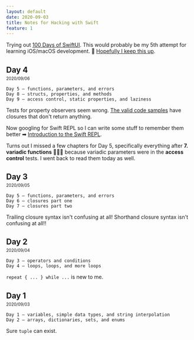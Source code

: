 ```yaml
---
layout: default
date: 2020-09-03
title: Notes for Hacking with Swift
feature: 1
---
```


Trying out [100 Days of SwiftUI](https://www.hackingwithswift.com/100/swiftui). This would probably be my 5th attempt for learning iOS/macOS development. 🤞 [Hopefully I keep this up](https://mobile.twitter.com/muanchiou/status/1302195083333206017).

## Day 4
2020/09/06

```
Day 5 – functions, parameters, and errors
Day 8 – structs, properties, and methods
Day 9 – access control, static properties, and laziness
```

Tests for property observers seem wrong. [The valid code samples](https://www.hackingwithswift.com/review/property-observers) have closures that don't return anything.

Now googling for Swift REPL so I can write some stuff to remember them better ➡ [Introduction to the Swift REPL](https://developer.apple.com/swift/blog/?id=18).

Turns out I missed a few chapters for Day 5, specifically everything after **7. variadic functions** 🤦🏻‍♀️ because variadic parameters were in the **access control** tests. I went back to read them today as well.

## Day 3
2020/09/05

```
Day 5 – functions, parameters, and errors
Day 6 – closures part one
Day 7 – closures part two
```

Trailing closure syntax isn't confusing at all! Shorthand closure syntax isn't confusing at all!!

## Day 2
2020/09/04

```
Day 3 – operators and conditions
Day 4 – loops, loops, and more loops
```

`repeat { ... } while ...` is new to me.

## Day 1
2020/09/03

```
Day 1 – variables, simple data types, and string interpolation
Day 2 – arrays, dictionaries, sets, and enums
```

Sure `tuple` can exist.

<style>
  h2 + p { margin-top: -1.2em; font-size: .8em; }
</style>
